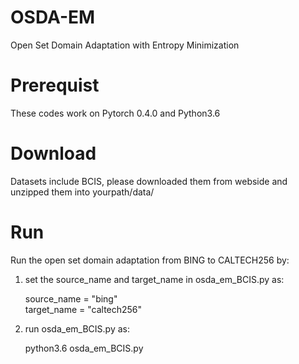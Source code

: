 # OSDA-EM
Open Set Domain Adaptation with Entropy Minimization

# Prerequist 
These codes work on Pytorch 0.4.0 and Python3.6

# Download
Datasets include BCIS, please downloaded them from webside and unzipped them into yourpath/data/

# Run

Run the open set domain adaptation from BING to CALTECH256 by:
1. set the source_name and target_name in osda_em_BCIS.py as:
   
   source_name = "bing"        
   target_name = "caltech256"  
2. run osda_em_BCIS.py as: 
   
   python3.6 osda_em_BCIS.py
